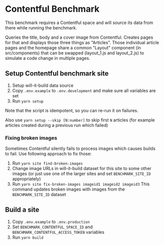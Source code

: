 # Contentful Benchmark

This benchmark requires a Contentful space and will source its data from there while running the benchmark.

Queries the title, body and a cover image from Contentful. Creates pages for that and displays those three things as "Articles".
Those individual article pages and the homepage share a common "Layout" component (in src/components) that can be swapped (layout_1.js and layout_2.js) to simulate a code change in multiple pages.

## Setup Contentful benchmark site

1. Setup will-it-build data source
2. Copy `.env.example` to `.env.development` and make sure all variables are set
3. Run `yarn setup`

Note that the script is idempotent, so you can re-run it on failures.

Also use `yarn setup --skip [N:number]` to skip first `N` articles
(for example articles created during a previous run which failed)

### Fixing broken images

Sometimes Contentful silently fails to process images which causes builds to fail.
Use following approach to fix those:

1. Run `yarn site find-broken-images`
2. Change image URLs in will-it-build dataset for this site to some other images
   (or just use one of the larger sites and set `BENCHMARK_SITE_ID` appropriately)
3. Run `yarn site fix-broken-images imageid1 imageid2 imageid3`
   This command updates broken images with images from the `BENCHMARK_SITE_ID` dataset

## Build a site

1. Copy `.env.example` to `.env.production`
2. Set `BENCHMARK_CONTENTFUL_SPACE_ID` and `BENCHMARK_CONTENTFUL_ACCESS_TOKEN` variables
3. Run `yarn build`
